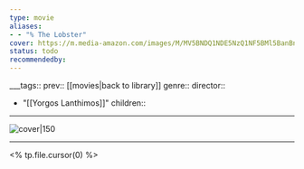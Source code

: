 ```yaml
---
type: movie
aliases:
- - "% The Lobster"
cover: https://m.media-amazon.com/images/M/MV5BNDQ1NDE5NzQ1NF5BMl5BanBnXkFtZTgwNzA5OTM2NTE@._V1_SX300.jpg
status: todo
recommendedby:
---
```

___tags:: prev:: [[movies|back to library]]
genre::
director:: 
  - "[[Yorgos Lanthimos]]"
children::
___
![cover|150](https://m.media-amazon.com/images/M/MV5BNDQ1NDE5NzQ1NF5BMl5BanBnXkFtZTgwNzA5OTM2NTE@._V1_SX300.jpg)
___
<% tp.file.cursor(0) %>
